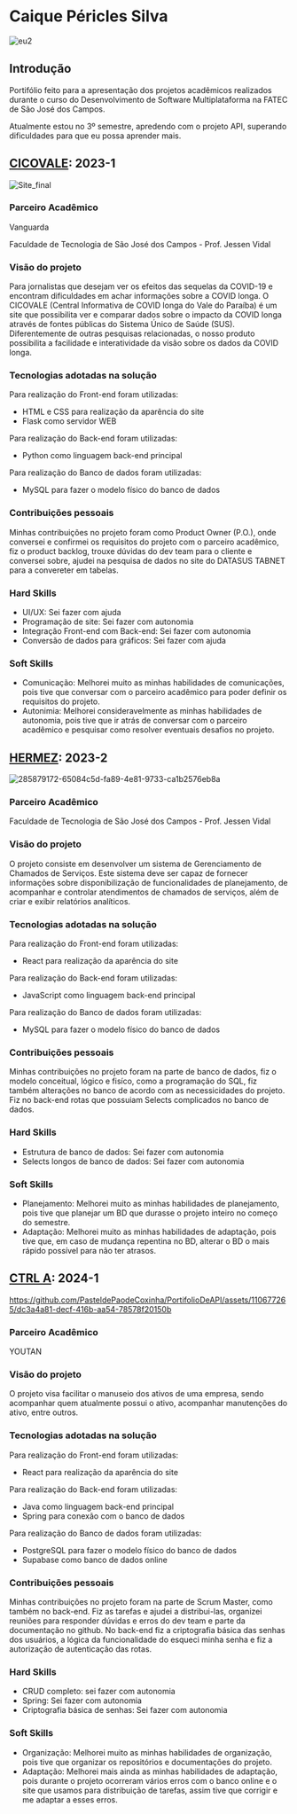# Caique Péricles Silva

![eu2](https://github.com/PasteldePaodeCoxinha/PortifolioDeAPI/assets/110677265/10135b35-9708-4b6c-ab09-bddbe957de04)

## Introdução

Portifólio feito para a apresentação dos projetos acadêmicos realizados durante o curso do Desenvolvimento de Software Multiplataforma na FATEC de São José dos Campos.

Atualmente estou no 3º semestre, apredendo com o projeto API, superando dificuldades para que eu possa aprender mais.

## [CICOVALE](https://github.com/equipedevo/API_1): 2023-1

![Site_final](https://github.com/PasteldePaodeCoxinha/PortifolioDeAPI/assets/110677265/217e3cbf-23c2-4054-8d39-85a11f296422)


### Parceiro Acadêmico

Vanguarda 

Faculdade de Tecnologia de São José dos Campos - Prof. Jessen Vidal

### Visão do projeto

Para jornalistas que desejam ver os efeitos das sequelas da COVID-19 e encontram dificuldades em achar informações sobre a COVID longa. O CICOVALE (Central Informativa de COVID longa do Vale do Paraíba) é um site que possibilita ver e comparar dados sobre o impacto da COVID longa através de fontes públicas do Sistema Único de Saúde (SUS). Diferentemente de outras pesquisas relacionadas, o nosso produto possibilita a facilidade e interatividade da visão sobre os dados da COVID longa.

### Tecnologias adotadas na solução

Para realização do Front-end foram utilizadas:

* HTML e CSS para realização da aparência do site
* Flask como servidor WEB

Para realização do Back-end foram utilizadas:

* Python como linguagem back-end principal

Para realização do Banco de dados foram utilizadas:

* MySQL para fazer o modelo físico do banco de dados

### Contribuições pessoais

Minhas contribuições no projeto foram como Product Owner (P.O.), onde conversei e confirmei os requisitos do projeto com o parceiro acadêmico, fiz o product backlog, trouxe dúvidas do dev team para o cliente e conversei sobre, ajudei na pesquisa de dados no site do DATASUS TABNET para a convereter em tabelas.

### Hard Skills

* UI/UX: Sei fazer com ajuda
* Programação de site: Sei fazer com autonomia
* Integração Front-end com Back-end: Sei fazer com autonomia
* Conversão de dados para gráficos: Sei fazer com ajuda

### Soft Skills

* Comunicação: Melhorei muito as minhas habilidades de comunicações, pois tive que conversar com o parceiro acadêmico para poder definir os requisitos do projeto.
* Autonimia: Melhorei consideravelmente as minhas habilidades de autonomia, pois tive que ir atrás de conversar com o parceiro acadêmico e pesquisar como resolver eventuais desafios no projeto.


## [HERMEZ](https://github.com/equipedevo/API_2): 2023-2

![285879172-65084c5d-fa89-4e81-9733-ca1b2576eb8a](https://github.com/PasteldePaodeCoxinha/PortifolioDeAPI/assets/110677265/d0fab9eb-36f6-464f-a5d3-03ff2239bb55)

### Parceiro Acadêmico

Faculdade de Tecnologia de São José dos Campos - Prof. Jessen Vidal

### Visão do projeto

O projeto consiste em desenvolver um sistema de Gerenciamento de Chamados de Serviços. Este sistema deve ser capaz de fornecer informações sobre disponibilização de funcionalidades de planejamento, de acompanhar e controlar atendimentos de chamados de serviços, além de criar e exibir relatórios analíticos. 

### Tecnologias adotadas na solução

Para realização do Front-end foram utilizadas:

* React para realização da aparência do site

Para realização do Back-end foram utilizadas:

* JavaScript como linguagem back-end principal

Para realização do Banco de dados foram utilizadas:

* MySQL para fazer o modelo físico do banco de dados

### Contribuições pessoais

Minhas contribuições no projeto foram na parte de banco de dados, fiz o modelo conceitual, lógico e fisíco, como a programação do SQL, fiz também alterações no banco de acordo com as necessicidades do projeto. Fiz no back-end rotas que possuiam Selects complicados no banco de dados.

### Hard Skills

* Estrutura de banco de dados: Sei fazer com autonomia
* Selects longos de banco de dados: Sei fazer com autonomia

### Soft Skills

* Planejamento: Melhorei muito as minhas habilidades de planejamento, pois tive que planejar um BD que durasse o projeto inteiro no começo do semestre.
* Adaptação: Melhorei muito as minhas habilidades de adaptação, pois tive que, em caso de mudança repentina no BD, alterar o BD o mais rápido possível para não ter atrasos.

## [CTRL A](https://github.com/equipe-javali/API_3): 2024-1


https://github.com/PasteldePaodeCoxinha/PortifolioDeAPI/assets/110677265/dc3a4a81-decf-416b-aa54-78578f20150b


### Parceiro Acadêmico

YOUTAN

### Visão do projeto

O projeto visa facilitar o manuseio dos ativos de uma empresa, sendo acompanhar quem atualmente possui o ativo, acompanhar manutenções do ativo, entre outros.

### Tecnologias adotadas na solução

Para realização do Front-end foram utilizadas:

* React para realização da aparência do site

Para realização do Back-end foram utilizadas:

* Java como linguagem back-end principal
* Spring para conexão com o banco de dados

Para realização do Banco de dados foram utilizadas:

* PostgreSQL para fazer o modelo físico do banco de dados
* Supabase como banco de dados online

### Contribuições pessoais

Minhas contribuições no projeto foram na parte de Scrum Master, como também no back-end. Fiz as tarefas e ajudei a distribui-las, organizei reuniões para responder dúvidas e erros do dev team e parte da documentação no github. No back-end fiz a criptografia básica das senhas dos usuários, a lógica da funcionalidade do esqueci minha senha e fiz a autorização de autenticação das rotas.

### Hard Skills

* CRUD completo: sei fazer com autonomia
* Spring: Sei fazer com autonomia
* Criptografia básica de senhas: Sei fazer com autonomia

### Soft Skills

* Organização: Melhorei muito as minhas habilidades de organização, pois tive que organizar os repositórios e documentações do projeto.
* Adaptação: Melhorei mais ainda as minhas habilidades de adaptação, pois durante o projeto ocorreram vários erros com o banco online e o site que usamos para distribuição de tarefas, assim tive que corrigir e me adaptar a esses erros.
